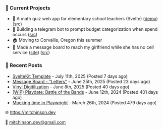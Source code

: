 ### 📌 Current Projects
- 📝 A math quiz web app for elementary school teachers (Svelte) ([demo](https://quiz-staging.mitchinson.dev/)) ([src](https://github.com/bmitchinson/budget-entry))
- 💸 Building a telegram bot to prompt budget categorization when spend occurs ([src](https://github.com/bmitchinson/sms-accountant))
- 🏠 Moving to Corvallis, Oregon this summer
- 💌 Made a message board to reach my girlfriend while she has no cell service ([site](https://letters.mitchinson.dev/)) ([src](https://github.com/bmitchinson/letters))

### 📝 Recent Posts

- [SvelteKit Template](https://blog.mitchinson.dev/sveltekit-template) - July 11th, 2025 (Posted 7 days ago)
- [Message Board - “Letters”](https://blog.mitchinson.dev/letters) - June 25th, 2025 (Posted 23 days ago)
- [Vinyl Digitilization](https://blog.mitchinson.dev/vinyl) - June 8th, 2025 (Posted 40 days ago)
- [(WIP) Playdate: Battle of the Bands](https://blog.mitchinson.dev/playdate-dev-one) - June 12th, 2024 (Posted 401 days ago)
- [Mocking time in Playwright](https://blog.mitchinson.dev/playwright-mock-time) - March 26th, 2024 (Posted 479 days ago)

🌐 https://mitchinson.dev

💌 mitchinson.dev@gmail.com